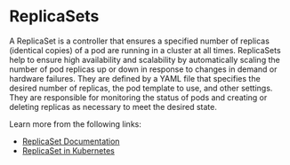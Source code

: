 # ReplicaSets

A ReplicaSet is a controller that ensures a specified number of replicas (identical copies) of a pod are running in a cluster at all times. ReplicaSets help to ensure high availability and scalability by automatically scaling the number of pod replicas up or down in response to changes in demand or hardware failures. They are defined by a YAML file that specifies the desired number of replicas, the pod template to use, and other settings. They are responsible for monitoring the status of pods and creating or deleting replicas as necessary to meet the desired state.

Learn more from the following links:

- [ReplicaSet Documentation](https://kubernetes.io/docs/concepts/workloads/controllers/replicaset/)
- [ReplicaSet in Kubernetes](https://www.youtube.com/watch?v=1WM-LsH6tKc)
